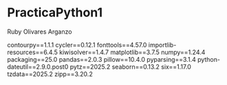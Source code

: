 # PracticaPython1
Ruby Olivares Arganzo

contourpy==1.1.1
cycler==0.12.1
fonttools==4.57.0
importlib-resources==6.4.5
kiwisolver==1.4.7
matplotlib==3.7.5
numpy==1.24.4
packaging==25.0
pandas==2.0.3
pillow==10.4.0
pyparsing==3.1.4
python-dateutil==2.9.0.post0
pytz==2025.2
seaborn==0.13.2
six==1.17.0
tzdata==2025.2
zipp==3.20.2
